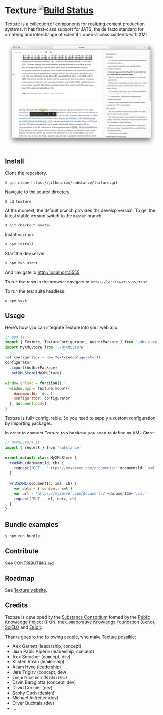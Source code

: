 # Texture [![Build Status](https://travis-ci.org/substance/texture.svg?branch=develop)](https://travis-ci.org/substance/texture)

Texture is a collection of components for realizing content production systems. It has first-class support for JATS, the de facto standard for archiving and interchange of scientific open-access contents with XML.

![Texture User Interface](texture.png)

## Install

Clone the repository.

```bash
$ git clone https://github.com/substance/texture.git
```

Navigate to the source directory.

```bash
$ cd texture
```

At the moment, the default branch provides the develop version.
To get the latest stable version switch to the `master` branch:

```bash
$ git checkout master
```

Install via npm

```bash
$ npm install
```

Start the dev server

```bash
$ npm run start
```

And navigate to [http://localhost:5555](http://localhost:5555)

To run the tests in the browser navigate to `http://localhost:5555/test`

To run the test suite headless:

```
$ npm test
```

## Usage

Here's how you can integrate Texture into your web app.

```js
// app.js
import { Texture, TextureConfigurator, AuthorPackage } from 'substance-texture'
import MyXMLStore from './MyXMLStore'

let configurator = new TextureConfigurator()
configurator
  .import(AuthorPackage)
  .setXMLStore(MyXMLStore)

window.onload = function() {
  window.app = Texture.mount({
    documentId: 'doc-1',
    configurator: configurator
  }, document.body)
}
```

Texture is fully configurable. So you need to supply a custom configuration by importing packages.

In order to connect Texture to a backend you need to define an XML Store:

```js
// MyXMLStore.js
import { request } from 'substance'

export default class MyXMLStore {
  readXML(documentId, cb) {
    request('GET', 'https://myserver.com/documents/'+documentId+'.xml', null, cb)
  }

  writeXML(documentId, xml, cb) {
    var data = { content: xml }
    var url = 'https://myserver.com/documents/'+documentId+'.xml'
    request('PUT', url, data, cb)
  }
}
```

## Bundle examples

```bash
$ npm run bundle
```

## Contribute

See [CONTRIBUTING.md](CONTRIBUTING.md).

## Roadmap

See [Texture website](http://substance.io/texture). 


## Credits

Texture is developed by the [Substance Consortium](http://substance.io/consortium/) formed by the [Public Knowledge Project](https://pkp.sfu.ca/2016/04/27/substance-consortium/) (PKP), the [Collaborative Knowledge Foundation](http://coko.foundation/blog.html#substance_consortium) (CoKo), [SciELO](http://www.scielo.org/) and [Érudit](https://apropos.erudit.org/fr/creation-dun-consortium-autour-de-substance/).

Thanks goes to the following people, who make Texture possible:

- Alex Garnett (leadership, concept)
- Juan Pablo Alperin (leadership, concept)
- Alex Smecher (concept, dev)
- Kristen Ratan (leadership)
- Adam Hyde (leadership)
- Jure Triglav (concept, dev)
- Tanja Niemann (leadership)
- Davin Baragiotta (concept, dev)
- David Cormier (dev)
- Sophy Ouch (design)
- Michael Aufreiter (dev)
- Oliver Buchtala (dev)
- ...
